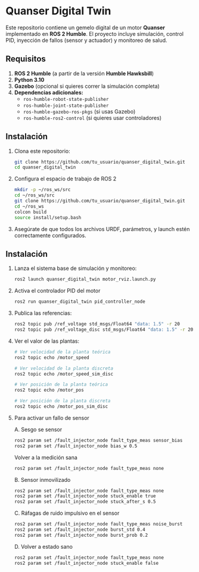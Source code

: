 
# Quanser Digital Twin

Este repositorio contiene un gemelo digital de un motor **Quanser** implementado en **ROS 2 Humble**. El proyecto incluye simulación, control PID, inyección de fallos (sensor y actuador) y monitoreo de salud.

## Requisitos

1. **ROS 2 Humble** (a partir de la versión **Humble Hawksbill**)
2. **Python 3.10**
3. **Gazebo** (opcional si quieres correr la simulación completa)
4. **Dependencias adicionales:**
   - `ros-humble-robot-state-publisher`
   - `ros-humble-joint-state-publisher`
   - `ros-humble-gazebo-ros-pkgs` (si usas Gazebo)
   - `ros-humble-ros2-control` (si quieres usar controladores)

## Instalación

1. Clona este repositorio:

   ```bash
   git clone https://github.com/tu_usuario/quanser_digital_twin.git
   cd quanser_digital_twin
   ```
   
2. Configura el espacio de trabajo de ROS 2

   ```bash
   mkdir -p ~/ros_ws/src
   cd ~/ros_ws/src
   git clone https://github.com/tu_usuario/quanser_digital_twin.git
   cd ~/ros_ws
   colcon build
   source install/setup.bash
   ```

3. Asegúrate de que todos los archivos URDF, parámetros, y launch estén correctamente configurados.

## Instalación

1. Lanza el sistema base de simulación y monitoreo:

   ```bash
   ros2 launch quanser_digital_twin motor_rviz.launch.py
   ```

2. Activa el controlador PID del motor

   ```bash
   ros2 run quanser_digital_twin pid_controller_node
   ```

3. Publica las referencias:

    ```bash
   ros2 topic pub /ref_voltage std_msgs/Float64 "data: 1.5" -r 20
   ros2 topic pub /ref_voltage_disc std_msgs/Float64 "data: 1.5" -r 20
   ```
    
4. Ver el valor de las plantas:

   ```bash
   # Ver velocidad de la planta teórica
   ros2 topic echo /motor_speed
   
   # Ver velocidad de la planta discreta
   ros2 topic echo /motor_speed_sim_disc
   
   # Ver posición de la planta teórica
   ros2 topic echo /motor_pos
   
   # Ver posición de la planta discreta
   ros2 topic echo /motor_pos_sim_disc
   ```
   
5. Para activar un fallo de sensor
   
   A. Sesgo se sensor
   ```bash
   ros2 param set /fault_injector_node fault_type_meas sensor_bias
   ros2 param set /fault_injector_node bias_w 0.5
   ```

   Volver a la medición sana
   ```bash
   ros2 param set /fault_injector_node fault_type_meas none
   ```

   B. Sensor inmovilizado

   ```bash
   ros2 param set /fault_injector_node fault_type_meas none
   ros2 param set /fault_injector_node stuck_enable true
   ros2 param set /fault_injector_node stuck_after_s 0.5
   ```

   C. Ráfagas de ruido impulsivo en el sensor
   
   ```bash
   ros2 param set /fault_injector_node fault_type_meas noise_burst
   ros2 param set /fault_injector_node burst_std 0.4
   ros2 param set /fault_injector_node burst_prob 0.2
   ```

   D. Volver a estado sano

   ```bash
   ros2 param set /fault_injector_node fault_type_meas none
   ros2 param set /fault_injector_node stuck_enable false
   ```

